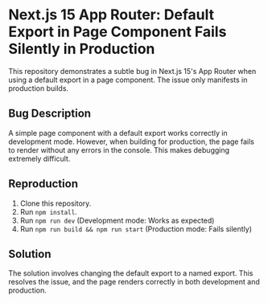 # Next.js 15 App Router: Default Export in Page Component Fails Silently in Production

This repository demonstrates a subtle bug in Next.js 15's App Router when using a default export in a page component. The issue only manifests in production builds.

## Bug Description

A simple page component with a default export works correctly in development mode.  However, when building for production, the page fails to render without any errors in the console.  This makes debugging extremely difficult.

## Reproduction

1. Clone this repository.
2. Run `npm install`.
3. Run `npm run dev` (Development mode: Works as expected)
4. Run `npm run build && npm run start` (Production mode: Fails silently)

## Solution

The solution involves changing the default export to a named export.  This resolves the issue, and the page renders correctly in both development and production.